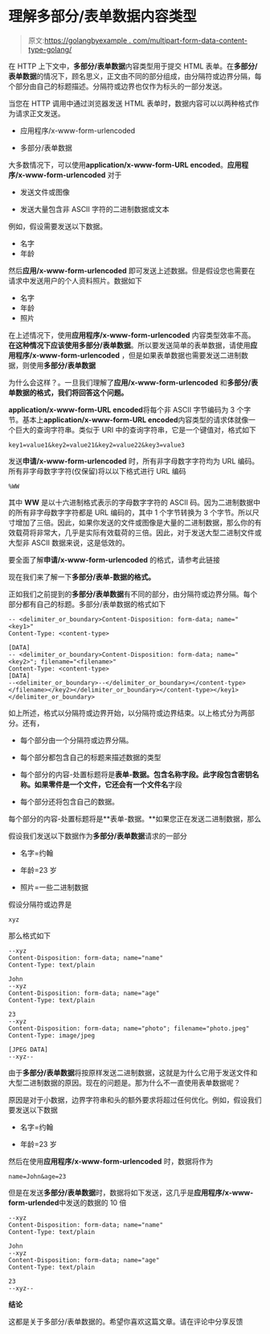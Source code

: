 # 理解多部分/表单数据内容类型

> 原文:[https://golangbyexample . com/multipart-form-data-content-type-golang/](https://golangbyexample.com/multipart-form-data-content-type-golang/)

在 HTTP 上下文中，**多部分/表单数据**内容类型用于提交 HTML 表单。在**多部分/表单数据**的情况下，顾名思义，正文由不同的部分组成，由分隔符或边界分隔，每个部分由自己的标题描述。分隔符或边界也仅作为标头的一部分发送。

当您在 HTTP 调用中通过浏览器发送 HTML 表单时，数据内容可以以两种格式作为请求正文发送。

*   应用程序/x-www-form-urlencoded

*   多部分/表单数据

大多数情况下，可以使用**application/x-www-form-URL encoded**。**应用程序/x-www-form-urlencoded** 对于

*   发送文件或图像

*   发送大量包含非 ASCII 字符的二进制数据或文本

例如，假设需要发送以下数据。

*   名字
*   年龄

然后**应用/x-www-form-urlencoded** 即可发送上述数据。但是假设您也需要在请求中发送用户的个人资料照片。数据如下

*   名字
*   年龄
*   照片

在上述情况下，使用**应用程序/x-www-form-urlencoded** 内容类型效率不高。**在这种情况下应该使用多部分/表单数据**。所以要发送简单的表单数据，请使用**应用程序/x-www-form-urlencoded** ，但是如果表单数据也需要发送二进制数据，则使用**多部分/表单数据**

为什么会这样？。一旦我们理解了**应用/x-www-form-urlencoded** 和**多部分/表单数据的格式，我们将回答这个问题。**

**application/x-www-form-URL encoded**将每个非 ASCII 字节编码为 3 个字节。基本上**application/x-www-form-URL encoded**内容类型的请求体就像一个巨大的查询字符串。类似于 URI 中的查询字符串，它是一个键值对，格式如下

```
key1=value1&key2=value21&key2=value22&key3=value3
```

发送**申请/x-www-form-urlencoded** 时，所有非字母数字字符均为 URL 编码。所有非字母数字字符(仅保留)将以以下格式进行 URL 编码

```
%WW
```

其中 **WW** 是以十六进制格式表示的字母数字字符的 ASCII 码。因为二进制数据中的所有非字母数字字符都是 URL 编码的，其中 1 个字节转换为 3 个字节。所以尺寸增加了三倍。因此，如果你发送的文件或图像是大量的二进制数据，那么你的有效载荷将非常大，几乎是实际有效载荷的三倍。因此，对于发送大型二进制文件或大型非 ASCII 数据来说，这是低效的。

要全面了解**申请/x-www-form-urlencoded** 的格式，请参考此链接

现在我们来了解一下**多部分/表单-数据的格式。**

正如我们之前提到的**多部分/表单数据**有不同的部分，由分隔符或边界分隔。每个部分都有自己的标题。多部分/表单数据的格式如下

```
-- <delimiter_or_boundary>Content-Disposition: form-data; name="<key1>"
Content-Type: <content-type>

[DATA]
-- <delimiter_or_boundary>Content-Disposition: form-data; name="<key2>"; filename="<filename>"
Content-Type: <content-type>
[DATA]
--<delimiter_or_boundary>--</delimiter_or_boundary></content-type></filename></key2></delimiter_or_boundary></content-type></key1></delimiter_or_boundary>
```

如上所述，格式以分隔符或边界开始，以分隔符或边界结束。以上格式分为两部分。还有，

*   每个部分由一个分隔符或边界分隔。

*   每个部分都包含自己的标题来描述数据的类型

*   每个部分的内容-处置标题将是**表单-数据。**包含名称字段。此字段包含密钥名称。如果零件是一个文件，它还会有一个**文件名**字段

*   每个部分还将包含自己的数据。

每个部分的内容-处置标题将是**表单-数据。**如果您正在发送二进制数据，那么

假设我们发送以下数据作为**多部分/表单数据**请求的一部分

*   名字=约翰

*   年龄=23 岁

*   照片=一些二进制数据

假设分隔符或边界是

```
xyz
```

那么格式如下

```
--xyz
Content-Disposition: form-data; name="name"
Content-Type: text/plain

John
--xyz
Content-Disposition: form-data; name="age"
Content-Type: text/plain

23
--xyz
Content-Disposition: form-data; name="photo"; filename="photo.jpeg"
Content-Type: image/jpeg

[JPEG DATA]
--xyz--
```

由于**多部分/表单数据**将按原样发送二进制数据，这就是为什么它用于发送文件和大型二进制数据的原因。现在的问题是。那为什么不一直使用表单数据呢？

原因是对于小数据，边界字符串和头的额外要求将超过任何优化。例如，假设我们要发送以下数据

*   名字=约翰

*   年龄=23 岁

然后在使用**应用程序/x-www-form-urlencoded** 时，数据将作为

```
name=John&age=23
```

但是在发送**多部分/表单数据**时，数据将如下发送，这几乎是**应用程序/x-www-form-urlended**中发送的数据的 10 倍

```
--xyz
Content-Disposition: form-data; name="name"
Content-Type: text/plain

John
--xyz
Content-Disposition: form-data; name="age"
Content-Type: text/plain

23
--xyz--
```

**结论**

这都是关于多部分/表单数据的。希望你喜欢这篇文章。请在评论中分享反馈